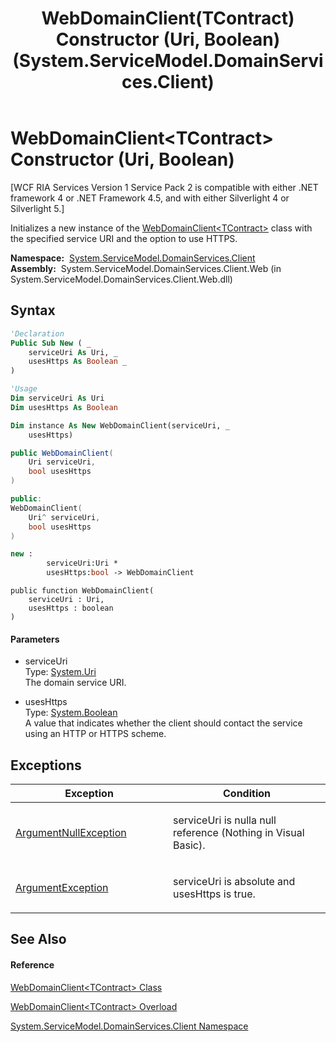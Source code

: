 ﻿---
title: WebDomainClient(TContract) Constructor (Uri, Boolean) (System.ServiceModel.DomainServices.Client)
TOCTitle: WebDomainClient(TContract) Constructor (Uri, Boolean)
ms:assetid: M:System.ServiceModel.DomainServices.Client.WebDomainClient`1.#ctor(System.Uri,System.Boolean)
ms:mtpsurl: https://msdn.microsoft.com/en-us/library/Ff422314(v=VS.91)
ms:contentKeyID: 28754689
ms.date: 01/27/2012
mtps_version: v=VS.91
dev_langs:
- vb
- csharp
- c++
- fsharp
- jscript
api_location:
- System.ServiceModel.DomainServices.Client.Web.dll
api_name:
- System.ServiceModel.DomainServices.Client.WebDomainClient`1..ctor
api_type:
- Managed
topic_type:
- apiref
- kbSyntax
product_family_name: VS
ROBOTS: INDEX,FOLLOW
---

# WebDomainClient\<TContract\> Constructor (Uri, Boolean)

\[WCF RIA Services Version 1 Service Pack 2 is compatible with either .NET framework 4 or .NET Framework 4.5, and with either Silverlight 4 or Silverlight 5.\]

Initializes a new instance of the [WebDomainClient\<TContract\>](ff422638\(v=vs.91\).md) class with the specified service URI and the option to use HTTPS.

**Namespace:**  [System.ServiceModel.DomainServices.Client](ff422479\(v=vs.91\).md)  
**Assembly:**  System.ServiceModel.DomainServices.Client.Web (in System.ServiceModel.DomainServices.Client.Web.dll)

## Syntax

``` vb
'Declaration
Public Sub New ( _
    serviceUri As Uri, _
    usesHttps As Boolean _
)
```

``` vb
'Usage
Dim serviceUri As Uri
Dim usesHttps As Boolean

Dim instance As New WebDomainClient(serviceUri, _
    usesHttps)
```

``` csharp
public WebDomainClient(
    Uri serviceUri,
    bool usesHttps
)
```

``` c++
public:
WebDomainClient(
    Uri^ serviceUri, 
    bool usesHttps
)
```

``` fsharp
new : 
        serviceUri:Uri * 
        usesHttps:bool -> WebDomainClient
```

``` jscript
public function WebDomainClient(
    serviceUri : Uri, 
    usesHttps : boolean
)
```

#### Parameters

  - serviceUri  
    Type: [System.Uri](https://msdn.microsoft.com/en-us/library/txt7706a)  
    The domain service URI.  

<!-- end list -->

  - usesHttps  
    Type: [System.Boolean](https://msdn.microsoft.com/en-us/library/a28wyd50)  
    A value that indicates whether the client should contact the service using an HTTP or HTTPS scheme.  

## Exceptions

<table>
<colgroup>
<col style="width: 50%" />
<col style="width: 50%" />
</colgroup>
<thead>
<tr class="header">
<th>Exception</th>
<th>Condition</th>
</tr>
</thead>
<tbody>
<tr class="odd">
<td><a href="https://msdn.microsoft.com/en-us/library/27426hcy">ArgumentNullException</a></td>
<td><p>serviceUri is nulla null reference (Nothing in Visual Basic).</p></td>
</tr>
<tr class="even">
<td><a href="https://msdn.microsoft.com/en-us/library/3w1b3114">ArgumentException</a></td>
<td><p>serviceUri is absolute and usesHttps is true.</p></td>
</tr>
</tbody>
</table>

## See Also

#### Reference

[WebDomainClient\<TContract\> Class](ff422638\(v=vs.91\).md)

[WebDomainClient\<TContract\> Overload](ff423221\(v=vs.91\).md)

[System.ServiceModel.DomainServices.Client Namespace](ff422479\(v=vs.91\).md)

